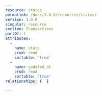 ```yaml
---
resource: states
permalink: /docs/3.0.0/resources/states/
version: 3.0.0
singular: resource
section: Transactions
partOf: t
attributes:
  -
    name: state
    crud: read
    sortable: 'true'
  -
    name: updated_at
    crud: read
    sortable: 'true'
relationships: {  }

---
```

